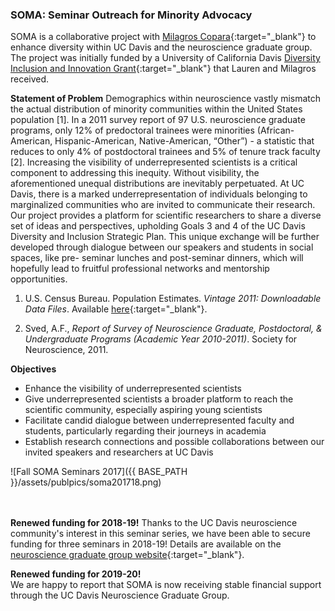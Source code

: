 <HEAD>
<!-- Global site tag (gtag.js) - Google Analytics -->
  <script async src="https://www.googletagmanager.com/gtag/js?id=UA-114823830-1"></script>
  <script>
    window.dataLayer = window.dataLayer || [];
    function gtag(){dataLayer.push(arguments);}
    gtag('js', new Date());
    gtag('config', 'UA-114823830-1');
  </script>
</HEAD>

### <a name="SOMA"></a>SOMA: Seminar Outreach for Minority Advocacy
SOMA is a collaborative project with [Milagros Copara](https://www.researchgate.net/profile/Milagros_Copara){:target="_blank"} to enhance diversity within UC Davis and the neuroscience graduate group. The project was initially funded by a University of California Davis [Diversity Inclusion and Innovation Grant](http://studentaffairs.ucdavis.edu/campus-diversity/diversity-inclusion/dii/index.html){:target="_blank"} that Lauren and Milagros received.

<!-- **Abstract:**
Despite the enthusiasm of the Neuroscience Graduate Group for increasing diversity, there exists a lack of training and awareness regarding diversity-related issues. Adding to this deficit, few underrepresented minorities are invited to give seminars, creating an illusion among our group that success as a minority is rare - a sentiment counter to our stated goals, as well as the retention of our diverse student population. To enhance the visibility of successful underrepresented minorities in neuroscience and educate our campus community about psychological issues that contribute to continued oppression of minority groups, we plan to organize a speaker series consisting of scientists from underrepresented backgrounds. Half of these speakers will be from cellular or systems neuroscience backgrounds, while the other half will be from social neuroscience, speaking on their research related to the neuroscience of implicit bias, race relations, gender, etc. All invited speakers will be asked to begin their seminar with a description of their journeys in academia as a minority. We hope this opportunity to share personal stories will enhance the awareness of underrepresented stories in academia. Potential invited speakers include Tiffany Ito who studies the neural correlates of prejudice and Ben Barres - a transgender man who speaks about gender bias in academia, as well as the function of neural glial cells. Each seminar will be followed by lunch, allowing students the opportunity to interact with the speaker on a personal level. All talks will be open to the entire campus community; lunches will be reserved for neuroscience graduate students.  -->

**Statement of Problem**
Demographics within neuroscience vastly mismatch the actual distribution of minority communities within the United States population [1]. In a 2011 survey report of 97 U.S. neuroscience graduate programs, only 12% of predoctoral trainees were minorities (African- American, Hispanic-American, Native-American, “Other”) - a statistic that reduces to only 4% of postdoctoral trainees and 5% of tenure track faculty [2]. Increasing the visibility of underrepresented scientists is a critical component to addressing this inequity. Without visibility, the aforementioned unequal distributions are inevitably perpetuated. At UC Davis, there is a marked underrepresentation of individuals belonging to marginalized communities who are invited to communicate their research. Our project provides a platform for scientific researchers to share a diverse set of ideas and perspectives, upholding Goals 3 and 4 of the UC Davis Diversity and Inclusion Strategic Plan. This unique exchange will be further developed through dialogue between our speakers and students in social spaces, like pre- seminar lunches and post-seminar dinners, which will hopefully lead to fruitful professional networks and mentorship opportunities.

1. U.S. Census Bureau. Population Estimates. *Vintage 2011: Downloadable Data Files*. Available [here](https://www.census.gov/popest/data/historical/2010s/vintage_2011/index.html){:target="_blank"}.

2. Sved, A.F., *Report of Survey of Neuroscience Graduate, Postdoctoral, & Undergraduate Programs (Academic Year 2010-2011)*. Society for Neuroscience, 2011.


**Objectives**
- Enhance the visibility of underrepresented scientists
- Give underrepresented scientists a broader platform to reach the scientific community, especially aspiring young scientists
- Facilitate candid dialogue between underrepresented faculty and students, particularly regarding their journeys in academia
- Establish research connections and possible collaborations between our invited speakers and researchers at UC Davis



![Fall SOMA Seminars 2017]({{ BASE_PATH }}/assets/publpics/soma201718.png)

<br><br>
**Renewed funding for 2018-19!**
Thanks to the UC Davis neuroscience community's interest in this seminar series, we have been able to secure funding for three seminars in 2018-19! Details are available on the [neuroscience graduate group website](https://neuroscience.ucdavis.edu/seminar-outreach-minority-advocacy-soma){:target="_blank"}.

**Renewed funding for 2019-20!**  
We are happy to report that SOMA is now receiving stable financial support through the UC Davis Neuroscience Graduate Group.
